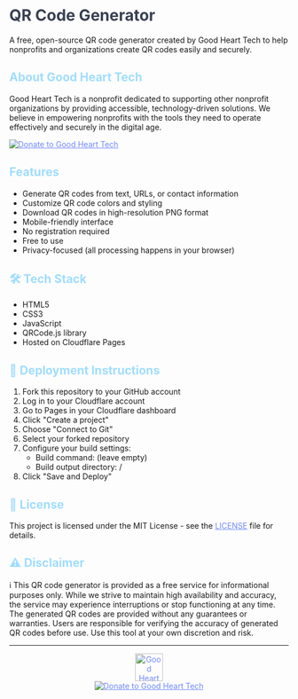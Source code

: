 # QR Code Generator

A free, open-source QR code generator created by Good Heart Tech to help nonprofits and organizations create QR codes easily and securely.

## About Good Heart Tech

Good Heart Tech is a nonprofit dedicated to supporting other nonprofit organizations by providing accessible, technology-driven solutions. We believe in empowering nonprofits with the tools they need to operate effectively and securely in the digital age.

<a href="https://goodhearttech.org/donate/">
  <img src="https://img.shields.io/badge/Donate-Support%20Good%20Heart%20Tech-%237189ff?style=for-the-badge&logo=heart&logoColor=white" alt="Donate to Good Heart Tech">
</a>

## Features

- Generate QR codes from text, URLs, or contact information
- Customize QR code colors and styling
- Download QR codes in high-resolution PNG format
- Mobile-friendly interface
- No registration required
- Free to use
- Privacy-focused (all processing happens in your browser)

## 🛠️ Tech Stack

- HTML5
- CSS3
- JavaScript
- QRCode.js library
- Hosted on Cloudflare Pages

## 🚀 Deployment Instructions

1. Fork this repository to your GitHub account
2. Log in to your Cloudflare account
3. Go to Pages in your Cloudflare dashboard
4. Click "Create a project"
5. Choose "Connect to Git"
6. Select your forked repository
7. Configure your build settings:
   - Build command: (leave empty)
   - Build output directory: /
8. Click "Save and Deploy"

## 📄 License

This project is licensed under the MIT License - see the [LICENSE](LICENSE) file for details.

## ⚠️ Disclaimer

ℹ️ This QR code generator is provided as a free service for informational purposes only. While we strive to maintain high availability and accuracy, the service may experience interruptions or stop functioning at any time. The generated QR codes are provided without any guarantees or warranties. Users are responsible for verifying the accuracy of generated QR codes before use. Use this tool at your own discretion and risk.

---

<div align="center">
  <a href="https://goodhearttech.org/">
    <img src="https://graphics.goodhearttech.org/GHT-AllWhiteLogo-phishsite.png" alt="Good Heart Tech Logo" height="50">
  </a>
  <br>
  <a href="https://goodhearttech.org/donate/">
    <img src="https://img.shields.io/badge/❤️_Donate_to_Good_Heart_Tech-%237189ff?style=for-the-badge&logo=heart&logoColor=white" alt="Donate to Good Heart Tech">
  </a>
</div>

<style>
h1 { color: #394053; }
h2 { color: #a0ddff; }
a { color: #7189ff; }
a:hover { color: #394053; }
</style>
